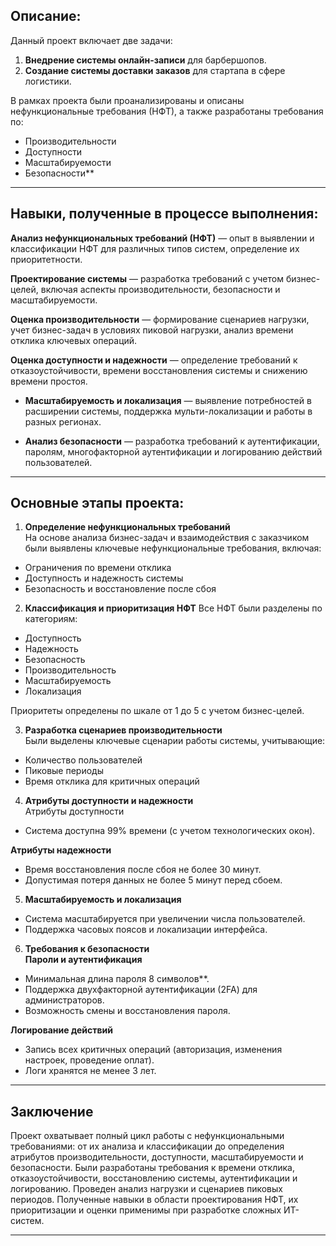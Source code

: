 ## Описание:

Данный проект включает две задачи:  
1. **Внедрение системы онлайн-записи** для барбершопов.  
2. **Создание системы доставки заказов** для стартапа в сфере логистики.  

В рамках проекта были проанализированы и описаны нефункциональные требования (НФТ), а также разработаны требования по:  
- Производительности
- Доступности 
- Масштабируемости 
- Безопасности** 

---

## Навыки, полученные в процессе выполнения:

**Анализ нефункциональных требований (НФТ)**
 — опыт в выявлении и классификации НФТ для различных типов систем, определение их приоритетности.
  
**Проектирование системы**
 — разработка требований с учетом бизнес-целей, включая аспекты производительности, безопасности и масштабируемости.
  
**Оценка производительности** 
 — формирование сценариев нагрузки, учет бизнес-задач в условиях пиковой нагрузки, анализ времени отклика ключевых операций.
  
**Оценка доступности и надежности** 
 — определение требований к отказоустойчивости, времени восстановления системы и снижению времени простоя.
  
- **Масштабируемость и локализация**
 — выявление потребностей в расширении системы, поддержка мульти-локализации и работы в разных регионах.
  
- **Анализ безопасности**
 — разработка требований к аутентификации, паролям, многофакторной аутентификации и логированию действий пользователей.

---

## Основные этапы проекта:

1. **Определение нефункциональных требований**  
На основе анализа бизнес-задач и взаимодействия с заказчиком были выявлены ключевые нефункциональные требования, включая:  
- Ограничения по времени отклика  
- Доступность и надежность системы
- Безопасность и восстановление после сбоя

2. **Классификация и приоритизация НФТ** 
Все НФТ были разделены по категориям:  
- Доступность
- Надежность  
- Безопасность  
- Производительность  
- Масштабируемость 
- Локализация

Приоритеты определены по шкале от 1 до 5 с учетом бизнес-целей.  

3. **Разработка сценариев производительности**  
Были выделены ключевые сценарии работы системы, учитывающие:  
- Количество пользователей  
- Пиковые периоды
- Время отклика для критичных операций

4. **Атрибуты доступности и надежности**  
Атрибуты доступности
- Система доступна 99% времени (с учетом технологических окон).  

**Атрибуты надежности**  
- Время восстановления после сбоя не более 30 минут.  
- Допустимая потеря данных не более 5 минут перед сбоем.  

5. **Масштабируемость и локализация**
- Система масштабируется при увеличении числа пользователей.  
- Поддержка часовых поясов и локализации интерфейса.  

6. **Требования к безопасности**  
**Пароли и аутентификация**
- Минимальная длина пароля 8 символов**.  
- Поддержка двухфакторной аутентификации (2FA) для администраторов.  
- Возможность смены и восстановления пароля.  

**Логирование действий**  
- Запись всех критичных операций (авторизация, изменения настроек, проведение оплат).  
- Логи хранятся не менее 3 лет.  

---

## Заключение  
Проект охватывает полный цикл работы с нефункциональными требованиями: от их анализа и классификации до определения атрибутов производительности, доступности, масштабируемости и безопасности. Были разработаны требования к времени отклика, отказоустойчивости, восстановлению системы, аутентификации и логированию. Проведен анализ нагрузки и сценариев пиковых периодов. Полученные навыки в области проектирования НФТ, их приоритизации и оценки применимы при разработке сложных ИТ-систем.  

---
